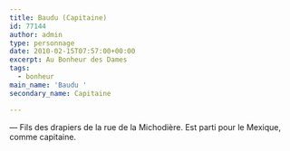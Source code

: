 ```yaml
---
title: Baudu (Capitaine)
id: 77144
author: admin
type: personnage
date: 2010-02-15T07:57:00+00:00
excerpt: Au Bonheur des Dames
tags:
  - bonheur
main_name: 'Baudu '
secondary_name: Capitaine

---
```

— Fils des drapiers de la rue de la Michodière. Est parti pour le Mexique, comme capitaine. 